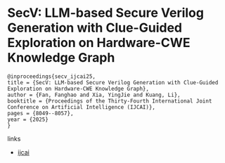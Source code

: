 # SecV: LLM-based Secure Verilog Generation with Clue-Guided Exploration on Hardware-CWE Knowledge Graph

```
@inproceedings{secv_ijcai25,
title = {SecV: LLM-based Secure Verilog Generation with Clue-Guided Exploration on Hardware-CWE Knowledge Graph},
author = {Fan, Fanghao and Xia, YingJie and Kuang, Li},
booktitle = {Proceedings of the Thirty-Fourth International Joint Conference on Artificial Intelligence (IJCAI)},
pages = {8049--8057},
year = {2025}
}
```

links
- [ijcai](https://www.ijcai.org/proceedings/2025/895)
